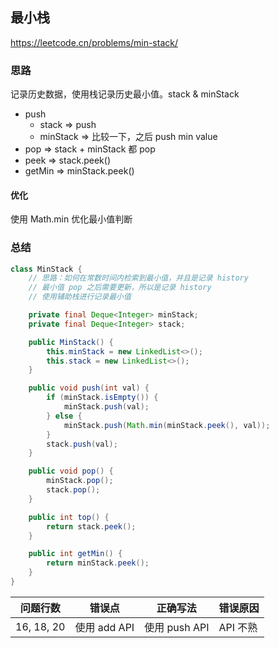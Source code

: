 ## 最小栈

<https://leetcode.cn/problems/min-stack/>

### 思路

记录历史数据，使用栈记录历史最小值。stack & minStack

- push
    - stack => push
    - minStack => 比较一下，之后 push min value
- pop => stack + minStack 都 pop
- peek => stack.peek()
- getMin => minStack.peek()

#### 优化

使用 Math.min 优化最小值判断

### 总结

```java
class MinStack {
    // 思路：如何在常数时间内检索到最小值，并且是记录 history
    // 最小值 pop 之后需要更新，所以是记录 history
    // 使用辅助栈进行记录最小值

    private final Deque<Integer> minStack;
    private final Deque<Integer> stack;

    public MinStack() {
        this.minStack = new LinkedList<>();
        this.stack = new LinkedList<>();
    }

    public void push(int val) {
        if (minStack.isEmpty()) {
            minStack.push(val);
        } else {
            minStack.push(Math.min(minStack.peek(), val));
        }
        stack.push(val);
    }

    public void pop() {
        minStack.pop();
        stack.pop();
    }

    public int top() {
        return stack.peek();
    }

    public int getMin() {
        return minStack.peek();
    }
}
```

| 问题行数       | 错误点        | 正确写法        | 错误原因   |
|------------|------------|-------------|--------|
| 16, 18, 20 | 使用 add API | 使用 push API | API 不熟 |

